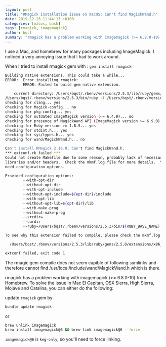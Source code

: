 ```yaml
---
layout: post
title: "RMagick installation issue on macOS: Can't find MagickWand.h"
date: 2019-12-26 11:44:13 +0100
categories: [macos, bash]
tags: [rmagick, imagemagick]
author: bqst
summary: "rmagick has a problem working with imagemagick (>= 6.8.0-10) from Homebrew. To solve the issue in Mac El Capitan, OSX Sierra, High Sierra, Mojave, Catalina, you need to install imagemagick@6"
---
```


I use a Mac, and homebrew for many packages including ImageMagick. I noticed a very annoying issue that I had to work around.

When I tried to install rmagick gem with :
`gem install rmagick`

```bash
Building native extensions. This could take a while...
ERROR:  Error installing rmagick:
        ERROR: Failed to build gem native extension.

    current directory: /Users/bqst/.rbenv/versions/2.5.3/lib/ruby/gems/2.5.0/gems/rmagick-2.16.0/ext/RMagick
/Users/bqst/.rbenv/versions/2.5.3/bin/ruby -I /Users/bqst/.rbenv/versions/2.5.3/lib/ruby/site_ruby/2.5.0 -r ./siteconf20191226-75151-8hx0yf.rb extconf.rb
checking for clang... yes
checking for Magick-config... no
checking for pkg-config... yes
checking for outdated ImageMagick version (<= 6.4.9)... no
checking for presence of MagickWand API (ImageMagick version >= 6.9.0)... no
checking for Ruby version >= 1.8.5... yes
checking for stdint.h... yes
checking for sys/types.h... yes
checking for wand/MagickWand.h... no

Can't install RMagick 2.16.0. Can't find MagickWand.h.
*** extconf.rb failed ***
Could not create Makefile due to some reason, probably lack of necessary
libraries and/or headers.  Check the mkmf.log file for more details.  You may
need configuration options.

Provided configuration options:
        --with-opt-dir
        --without-opt-dir
        --with-opt-include
        --without-opt-include=${opt-dir}/include
        --with-opt-lib
        --without-opt-lib=${opt-dir}/lib
        --with-make-prog
        --without-make-prog
        --srcdir=.
        --curdir
        --ruby=/Users/bqst/.rbenv/versions/2.5.3/bin/$(RUBY_BASE_NAME)

To see why this extension failed to compile, please check the mkmf.log which can be found here:

  /Users/bqst/.rbenv/versions/2.5.3/lib/ruby/gems/2.5.0/extensions/x86_64-darwin-18/2.5.0-static/rmagick-2.16.0/mkmf.log

extconf failed, exit code 1
```

The rmagic gem compile does not seem capible of following symlinks and therefore cannot find /usr/local/include/wand/MagickWand.h which is there.

rmagick has a problem working with imagemagick (>= 6.8.0-10) from Homebrew.
To solve the issue in Mac El Capitan, OSX Sierra, High Sierra, Mojave and Catalina,
you can either do the following:

update `rmagick` gem by

```bash
bundle update rmagick
```

or

```bash
brew unlink imagemagick
brew install imagemagick@6 && brew link imagemagick@6 --force
```

`imagemagick@6` is `keg-only`, so you'll need to force linking.
